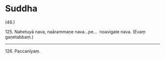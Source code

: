 

# Suddha







(46.)

125\. Nahetuyā nava, naārammaṇe nava…pe…  noavigate nava. (Evaṃ gaṇetabbaṃ.)

---

126\. Paccanīyaṃ.





